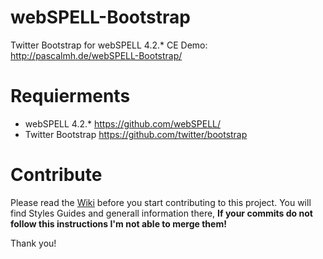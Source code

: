 webSPELL-Bootstrap
==================
Twitter Bootstrap for webSPELL 4.2.* CE
Demo: http://pascalmh.de/webSPELL-Bootstrap/

Requierments
============
* webSPELL 4.2.* https://github.com/webSPELL/
* Twitter Bootstrap https://github.com/twitter/bootstrap

Contribute
===========
Please read the [Wiki](https://github.com/Pascalmh/webSPELL-Bootstrap/wiki) before you start contributing to this project.
You will find Styles Guides and generall information there,
**If your commits do not follow this instructions I'm not able  to merge them!**

Thank you!
